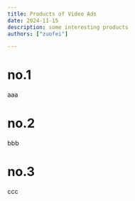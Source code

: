 ```yaml
---
title: Products of Video Ads
date: 2024-11-15
description: some interesting products
authors: ["zuofei"]

---
```


# no.1
aaa

# no.2
bbb

# no.3
ccc